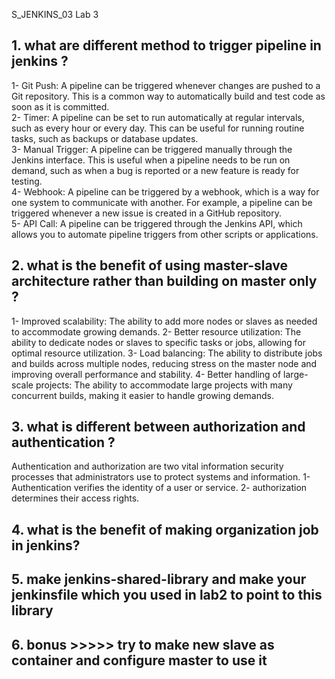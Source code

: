 S_JENKINS_03 Lab 3

## 1. what are different method to trigger pipeline in jenkins ? 
  1- Git Push: A pipeline can be triggered whenever changes are pushed to a Git repository. This is a common way to automatically build and test code as soon as it is committed.   
  2- Timer: A pipeline can be set to run automatically at regular intervals, such as every hour or every day. This can be useful for running routine tasks, such as backups or database updates.   
  3- Manual Trigger: A pipeline can be triggered manually through the Jenkins interface. This is useful when a pipeline needs to be run on demand, such as when a bug is reported or a new feature is ready for testing.   
  4- Webhook: A pipeline can be triggered by a webhook, which is a way for one system to communicate with another. For example, a pipeline can be triggered whenever a new issue is created in a GitHub repository.   
  5- API Call: A pipeline can be triggered through the Jenkins API, which allows you to automate pipeline triggers from other scripts or applications.
## 2. what is the benefit of using master-slave architecture rather than building on master only ?
  1- Improved scalability: The ability to add more nodes or slaves as needed to accommodate growing demands.
  2- Better resource utilization: The ability to dedicate nodes or slaves to specific tasks or jobs, allowing for optimal resource utilization.
  3- Load balancing: The ability to distribute jobs and builds across multiple nodes, reducing stress on the master node and improving overall performance and stability.
  4- Better handling of large-scale projects: The ability to accommodate large projects with many concurrent builds, making it easier to handle growing demands.

## 3. what is different between authorization and authentication ? 
  Authentication and authorization are two vital information security processes that administrators use to protect systems and information. 
  1- Authentication verifies the identity of a user or service.
  2- authorization determines their access rights.
  
## 4. what is the benefit of making organization job in jenkins?
 
## 5. make jenkins-shared-library and make your jenkinsfile which you used in lab2 to point to this library 

## 6. bonus >>>>> try to make new slave as container and configure master to use it 
